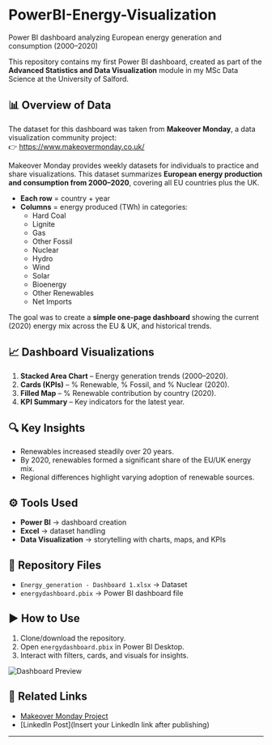 # PowerBI-Energy-Visualization
Power BI dashboard analyzing European energy generation and consumption (2000–2020)


This repository contains my first Power BI dashboard, created as part of the **Advanced Statistics and Data Visualization** module in my MSc Data Science at the University of Salford.  

## 📊 Overview of Data
The dataset for this dashboard was taken from **Makeover Monday**, a data visualization community project:  
👉 https://www.makeovermonday.co.uk/  

Makeover Monday provides weekly datasets for individuals to practice and share visualizations. This dataset summarizes **European energy production and consumption from 2000–2020**, covering all EU countries plus the UK.  

- **Each row** = country + year  
- **Columns** = energy produced (TWh) in categories:  
  - Hard Coal  
  - Lignite  
  - Gas  
  - Other Fossil  
  - Nuclear  
  - Hydro  
  - Wind  
  - Solar  
  - Bioenergy  
  - Other Renewables  
  - Net Imports  

The goal was to create a **simple one-page dashboard** showing the current (2020) energy mix across the EU & UK, and historical trends.  

## 📈 Dashboard Visualizations
1. **Stacked Area Chart** – Energy generation trends (2000–2020).  
2. **Cards (KPIs)** – % Renewable, % Fossil, and % Nuclear (2020).  
3. **Filled Map** – % Renewable contribution by country (2020).  
4. **KPI Summary** – Key indicators for the latest year.  

## 🔍 Key Insights
- Renewables increased steadily over 20 years.  
- By 2020, renewables formed a significant share of the EU/UK energy mix.  
- Regional differences highlight varying adoption of renewable sources.  

## ⚙️ Tools Used
- **Power BI** → dashboard creation  
- **Excel** → dataset handling  
- **Data Visualization** → storytelling with charts, maps, and KPIs  

## 📂 Repository Files
- `Energy_generation - Dashboard 1.xlsx` → Dataset  
- `energydashboard.pbix` → Power BI dashboard file  

## ▶️ How to Use
1. Clone/download the repository.  
2. Open `energydashboard.pbix` in Power BI Desktop.  
3. Interact with filters, cards, and visuals for insights.

![Dashboard Preview](images/dashboard.png)

## 🔗 Related Links
- [Makeover Monday Project](https://www.makeovermonday.co.uk/)  
- [LinkedIn Post](Insert your LinkedIn link after publishing)  

---
